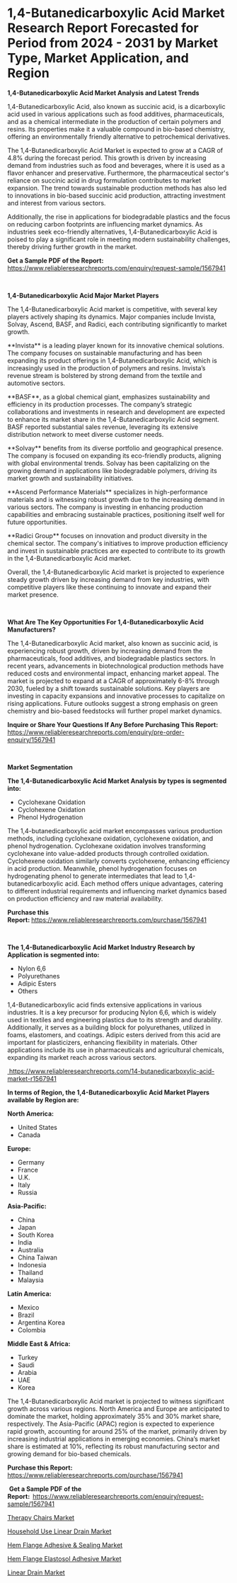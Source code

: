 <p><h1>1,4-Butanedicarboxylic Acid Market Research Report Forecasted for Period from 2024 -  2031 by Market Type, Market Application, and Region</h1></p><p><strong>1,4-Butanedicarboxylic Acid Market Analysis and Latest Trends</strong></p>
<p><p>1,4-Butanedicarboxylic Acid, also known as succinic acid, is a dicarboxylic acid used in various applications such as food additives, pharmaceuticals, and as a chemical intermediate in the production of certain polymers and resins. Its properties make it a valuable compound in bio-based chemistry, offering an environmentally friendly alternative to petrochemical derivatives.</p><p>The 1,4-Butanedicarboxylic Acid Market is expected to grow at a CAGR of 4.8% during the forecast period. This growth is driven by increasing demand from industries such as food and beverages, where it is used as a flavor enhancer and preservative. Furthermore, the pharmaceutical sector's reliance on succinic acid in drug formulation contributes to market expansion. The trend towards sustainable production methods has also led to innovations in bio-based succinic acid production, attracting investment and interest from various sectors.</p><p>Additionally, the rise in applications for biodegradable plastics and the focus on reducing carbon footprints are influencing market dynamics. As industries seek eco-friendly alternatives, 1,4-Butanedicarboxylic Acid is poised to play a significant role in meeting modern sustainability challenges, thereby driving further growth in the market.</p></p>
<p><strong>Get a Sample PDF of the Report:&nbsp;</strong> <a href="https://www.reliableresearchreports.com/enquiry/request-sample/1567941?utm_campaign=8&utm_medium=2&utm_source=Github&utm_content=ia&utm_term=07122024&utm_id=14-butanedicarboxylic-acid">https://www.reliableresearchreports.com/enquiry/request-sample/1567941</a></p>
<p>&nbsp;</p>
<p><strong>1,4-Butanedicarboxylic Acid Major Market Players</strong></p>
<p><p>The 1,4-Butanedicarboxylic Acid market is competitive, with several key players actively shaping its dynamics. Major companies include Invista, Solvay, Ascend, BASF, and Radici, each contributing significantly to market growth.</p><p>**Invista** is a leading player known for its innovative chemical solutions. The company focuses on sustainable manufacturing and has been expanding its product offerings in 1,4-Butanedicarboxylic Acid, which is increasingly used in the production of polymers and resins. Invista’s revenue stream is bolstered by strong demand from the textile and automotive sectors.</p><p>**BASF**, as a global chemical giant, emphasizes sustainability and efficiency in its production processes. The company’s strategic collaborations and investments in research and development are expected to enhance its market share in the 1,4-Butanedicarboxylic Acid segment. BASF reported substantial sales revenue, leveraging its extensive distribution network to meet diverse customer needs.</p><p>**Solvay** benefits from its diverse portfolio and geographical presence. The company is focused on expanding its eco-friendly products, aligning with global environmental trends. Solvay has been capitalizing on the growing demand in applications like biodegradable polymers, driving its market growth and sustainability initiatives.</p><p>**Ascend Performance Materials** specializes in high-performance materials and is witnessing robust growth due to the increasing demand in various sectors. The company is investing in enhancing production capabilities and embracing sustainable practices, positioning itself well for future opportunities.</p><p>**Radici Group** focuses on innovation and product diversity in the chemical sector. The company's initiatives to improve production efficiency and invest in sustainable practices are expected to contribute to its growth in the 1,4-Butanedicarboxylic Acid market.</p><p>Overall, the 1,4-Butanedicarboxylic Acid market is projected to experience steady growth driven by increasing demand from key industries, with competitive players like these continuing to innovate and expand their market presence.</p></p>
<p>&nbsp;</p>
<p><strong>What Are The Key Opportunities For 1,4-Butanedicarboxylic Acid Manufacturers?</strong></p>
<p><p>The 1,4-Butanedicarboxylic Acid market, also known as succinic acid, is experiencing robust growth, driven by increasing demand from the pharmaceuticals, food additives, and biodegradable plastics sectors. In recent years, advancements in biotechnological production methods have reduced costs and environmental impact, enhancing market appeal. The market is projected to expand at a CAGR of approximately 6-8% through 2030, fueled by a shift towards sustainable solutions. Key players are investing in capacity expansions and innovative processes to capitalize on rising applications. Future outlooks suggest a strong emphasis on green chemistry and bio-based feedstocks will further propel market dynamics.</p></p>
<p><strong>Inquire or Share Your Questions If Any Before Purchasing This Report:</strong> <a href="https://www.reliableresearchreports.com/enquiry/pre-order-enquiry/1567941?utm_campaign=8&utm_medium=2&utm_source=Github&utm_content=ia&utm_term=07122024&utm_id=14-butanedicarboxylic-acid">https://www.reliableresearchreports.com/enquiry/pre-order-enquiry/1567941</a></p>
<p>&nbsp;</p>
<p><strong>Market Segmentation</strong></p>
<p><strong>The 1,4-Butanedicarboxylic Acid Market Analysis by types is segmented into:</strong></p>
<p><ul><li>Cyclohexane Oxidation</li><li>Cyclohexene Oxidation</li><li>Phenol Hydrogenation</li></ul></p>
<p><p>The 1,4-butanedicarboxylic acid market encompasses various production methods, including cyclohexane oxidation, cyclohexene oxidation, and phenol hydrogenation. Cyclohexane oxidation involves transforming cyclohexane into value-added products through controlled oxidation. Cyclohexene oxidation similarly converts cyclohexene, enhancing efficiency in acid production. Meanwhile, phenol hydrogenation focuses on hydrogenating phenol to generate intermediates that lead to 1,4-butanedicarboxylic acid. Each method offers unique advantages, catering to different industrial requirements and influencing market dynamics based on production efficiency and raw material availability.</p></p>
<p><strong>Purchase this Report:&nbsp;</strong><a href="https://www.reliableresearchreports.com/purchase/1567941?utm_campaign=8&utm_medium=2&utm_source=Github&utm_content=ia&utm_term=07122024&utm_id=14-butanedicarboxylic-acid">https://www.reliableresearchreports.com/purchase/1567941</a></p>
<p>&nbsp;</p>
<p><strong>The 1,4-Butanedicarboxylic Acid Market Industry Research by Application is segmented into:</strong></p>
<p><ul><li>Nylon 6,6</li><li>Polyurethanes</li><li>Adipic Esters</li><li>Others</li></ul></p>
<p><p>1,4-Butanedicarboxylic acid finds extensive applications in various industries. It is a key precursor for producing Nylon 6,6, which is widely used in textiles and engineering plastics due to its strength and durability. Additionally, it serves as a building block for polyurethanes, utilized in foams, elastomers, and coatings. Adipic esters derived from this acid are important for plasticizers, enhancing flexibility in materials. Other applications include its use in pharmaceuticals and agricultural chemicals, expanding its market reach across various sectors.</p></p>
<p><a href="https://www.reliableresearchreports.com/14-butanedicarboxylic-acid-market-r1567941?utm_campaign=8&utm_medium=2&utm_source=Github&utm_content=ia&utm_term=07122024&utm_id=14-butanedicarboxylic-acid">&nbsp;https://www.reliableresearchreports.com/14-butanedicarboxylic-acid-market-r1567941</a></p>
<p><strong>In terms of Region, the 1,4-Butanedicarboxylic Acid Market Players available by Region are:</strong></p>
<p>
    <p> <strong> North America: </strong>
        <ul>
            <li>United States</li>
            <li>Canada</li>
        </ul>
        </p> 
    <p> <strong> Europe: </strong>
        <ul>
            <li>Germany</li>
            <li>France</li>
            <li>U.K.</li>
            <li>Italy</li>
            <li>Russia</li>
        </ul>
        </p> 
    <p> <strong> Asia-Pacific: </strong>
        <ul>
            <li>China</li>
            <li>Japan</li>
            <li>South Korea</li>
            <li>India</li>
            <li>Australia</li>
            <li>China Taiwan</li>
            <li>Indonesia</li>
            <li>Thailand</li>
            <li>Malaysia</li>
        </ul>
        </p> 
    <p> <strong> Latin America: </strong>
        <ul>
            <li>Mexico</li>
            <li>Brazil</li>
            <li>Argentina Korea</li>
            <li>Colombia</li>
        </ul>
        </p> 
    <p> <strong> Middle East & Africa: </strong>
        <ul>
            <li>Turkey</li>
            <li>Saudi</li>
            <li>Arabia</li>
            <li>UAE</li>
            <li>Korea</li>
        </ul>
    </p>
    </p>
<p><p>The 1,4-Butanedicarboxylic Acid market is projected to witness significant growth across various regions. North America and Europe are anticipated to dominate the market, holding approximately 35% and 30% market share, respectively. The Asia-Pacific (APAC) region is expected to experience rapid growth, accounting for around 25% of the market, primarily driven by increasing industrial applications in emerging economies. China’s market share is estimated at 10%, reflecting its robust manufacturing sector and growing demand for bio-based chemicals. </p></p>
<p><strong>Purchase this Report: </strong><a href="https://www.reliableresearchreports.com/purchase/1567941?utm_campaign=8&utm_medium=2&utm_source=Github&utm_content=ia&utm_term=07122024&utm_id=14-butanedicarboxylic-acid">https://www.reliableresearchreports.com/purchase/1567941</a></p>
<p>&nbsp;<strong>Get a Sample PDF of the Report:&nbsp;&nbsp;</strong><a href="https://www.reliableresearchreports.com/enquiry/request-sample/1567941?utm_campaign=8&utm_medium=2&utm_source=Github&utm_content=ia&utm_term=07122024&utm_id=14-butanedicarboxylic-acid">https://www.reliableresearchreports.com/enquiry/request-sample/1567941</a></p>
<p><strong></strong></p>
<p><p><a href="https://www.linkedin.com/pulse/the-sympatico-insight-9odme?utm_campaign=8&utm_medium=2&utm_source=Github&utm_content=ia&utm_term=07122024&utm_id=14-butanedicarboxylic-acid">Therapy Chairs Market</a></p><p><a href="https://issuu.com/reportprime-2/docs/household-use-linear-drain-market-size-2030.pptx?utm_campaign=8&utm_medium=2&utm_source=Github&utm_content=ia&utm_term=07122024&utm_id=14-butanedicarboxylic-acid">Household Use Linear Drain Market</a></p><p><a href="https://github.com/AfsanaMia652/Market-Research-Report-List-1/blob/main/hem-flange-adhesive-sealing-market.md?utm_campaign=8&utm_medium=2&utm_source=Github&utm_content=ia&utm_term=07122024&utm_id=14-butanedicarboxylic-acid">Hem Flange Adhesive & Sealing Market</a></p><p><a href="https://github.com/wileonie19657/Market-Research-Report-List-1/blob/main/hem-flange-elastosol-adhesive-market.md?utm_campaign=8&utm_medium=2&utm_source=Github&utm_content=ia&utm_term=07122024&utm_id=14-butanedicarboxylic-acid">Hem Flange Elastosol Adhesive Market</a></p><p><a href="https://issuu.com/reportprime-2/docs/linear-drain-market-size-2030.pptx?utm_campaign=8&utm_medium=2&utm_source=Github&utm_content=ia&utm_term=07122024&utm_id=14-butanedicarboxylic-acid">Linear Drain Market</a></p></p>